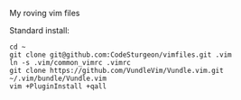 My roving vim files

Standard install:
```
cd ~
git clone git@github.com:CodeSturgeon/vimfiles.git .vim
ln -s .vim/common_vimrc .vimrc
git clone https://github.com/VundleVim/Vundle.vim.git ~/.vim/bundle/Vundle.vim
vim +PluginInstall +qall
```
